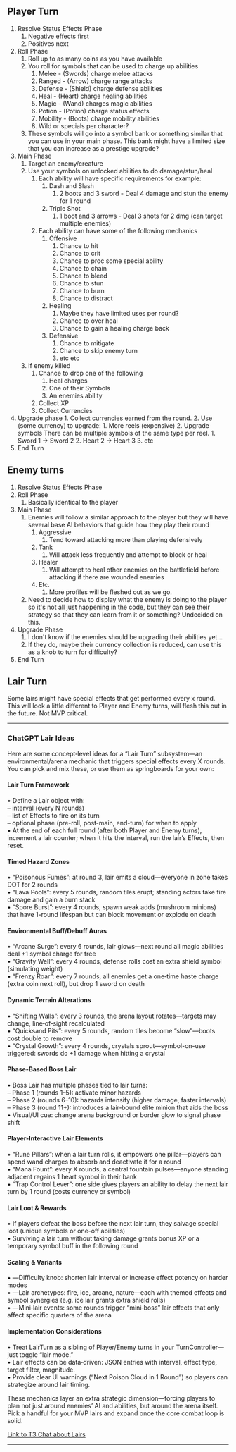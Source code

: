 
## Player Turn 

1. Resolve Status Effects Phase
	1. Negative effects first
	2. Positives next
2. Roll Phase
	1. Roll up to as many coins as you have available
	2. You roll for symbols that can be used to charge up abilities
		1. Melee - (Swords) charge melee attacks
		2. Ranged - (Arrow) charge range attacks
		3. Defense - (Shield) charge defense abilities
		4. Heal - (Heart) charge healing abilities
		5. Magic - (Wand) charges magic abilities
		6. Potion - (Potion) charge status effects
		7. Mobility - (Boots) charge mobility abilities
		8. Wild or specials per character? 
	3. These symbols will go into a symbol bank or something similar that you can use in your main phase. This bank might have a limited size that you can increase as a prestige upgrade?
3. Main Phase
	1. Target an enemy/creature
	2. Use your symbols on unlocked abilities to do damage/stun/heal
		1. Each ability will have specific requirements for example:
			1. Dash and Slash
				1. 2 boots and 3 sword - Deal 4 damage and stun the enemy for 1 round
			2. Triple Shot 
				1. 1 boot and 3 arrows - Deal 3 shots for 2 dmg (can target multiple enemies)
		2. Each ability can have some of the following mechanics
			1. Offensive
				1. Chance to hit
				2. Chance to crit
				3. Chance to proc some special ability
				4. Chance to chain
				5. Chance to bleed
				6. Chance to stun
				7. Chance to burn
				8. Chance to distract
			2. Healing
				1. Maybe they have limited uses per round?
				2. Chance to over heal
				3. Chance to gain a healing charge back
			3. Defensive
				1. Chance to mitigate
				2. Chance to skip enemy turn
				3. etc etc
	3. If enemy killed
		1. Chance to drop one of the following
			1. Heal charges
			2. One of their Symbols
			3. An enemies ability
		2. Collect XP
		3. Collect Currencies
4. Upgrade phase
		1. Collect currencies earned from the round. 
		2. Use (some currency) to upgrade:
			1. More reels (expensive)
			2. Upgrade symbols
			   There can be multiple symbols of the same type per reel. 
				1. Sword 1 -> Sword 2
				2. Heart 2 -> Heart 3
				3. etc
5. End Turn


## Enemy turns

1. Resolve Status Effects Phase
2. Roll Phase
	1. Basically identical to the player
3. Main Phase
	1. Enemies will follow a similar approach to the player but they will have several base AI behaviors that guide how they play their round
		1. Aggressive
			1. Tend toward attacking more than playing defensively
		2. Tank
			1. Will attack less frequently and attempt to block or heal
		3. Healer
			1. Will attempt to heal other enemies on the battlefield before attacking if there are wounded enemies
		4. Etc. 
			1. More profiles will be fleshed out as we go. 
	2. Need to decide how to display what the enemy is doing to the player so it's not all just happening in the code, but they can see their strategy so that they can learn from it or something?  Undecided on this. 
4. Upgrade Phase
	1. I don't know if the enemies should be upgrading their abilities yet... 
	2. If they do, maybe their currency collection is reduced, can use this as a knob to turn for difficulty?
5. End Turn

## Lair Turn
Some lairs might have special effects that get performed every x round.  This will look a little different to Player and Enemy turns, will flesh this out in the future.  Not MVP critical. 

---

### ChatGPT Lair Ideas

Here are some concept‐level ideas for a “Lair Turn” subsystem—an environmental/arena mechanic that triggers special effects every X rounds. You can pick and mix these, or use them as springboards for your own:

#### Lair Turn Framework  
   • Define a Lair object with:  
     – interval (every N rounds)  
     – list of Effects to fire on its turn  
     – optional phase (pre-roll, post-main, end-turn) for when to apply  
   • At the end of each full round (after both Player and Enemy turns), increment a lair counter; when it hits the interval, run the lair’s Effects, then reset.
#### Timed Hazard Zones  
   • “Poisonous Fumes”: at round 3, lair emits a cloud—everyone in zone takes DOT for 2 rounds  
   • “Lava Pools”: every 5 rounds, random tiles erupt; standing actors take fire damage and gain a burn stack  
   • “Spore Burst”: every 4 rounds, spawn weak adds (mushroom minions) that have 1-round lifespan but can block movement or explode on death  

#### Environmental Buff/Debuff Auras  
   • “Arcane Surge”: every 6 rounds, lair glows—next round all magic abilities deal +1 symbol charge for free  
   • “Gravity Well”: every 4 rounds, defense rolls cost an extra shield symbol (simulating weight)  
   • “Frenzy Roar”: every 7 rounds, all enemies get a one‐time haste charge (extra coin next roll), but drop 1 sword on death  

#### Dynamic Terrain Alterations  
   • “Shifting Walls”: every 3 rounds, the arena layout rotates—targets may change, line‐of‐sight recalculated  
   • “Quicksand Pits”: every 5 rounds, random tiles become “slow”—boots cost double to remove  
   • “Crystal Growth”: every 4 rounds, crystals sprout—symbol-on-use triggered: swords do +1 damage when hitting a crystal  

#### Phase-Based Boss Lair  
   • Boss Lair has multiple phases tied to lair turns:  
     – Phase 1 (rounds 1–5): activate minor hazards  
     – Phase 2 (rounds 6–10): hazards intensify (higher damage, faster intervals)  
     – Phase 3 (round 11+): introduces a lair‐bound elite minion that aids the boss  
   • Visual/UI cue: change arena background or border glow to signal phase shift

#### Player-Interactive Lair Elements
 
   • “Rune Pillars”: when a lair turn rolls, it empowers one pillar—players can spend wand charges to absorb and deactivate it for a round  
   • “Mana Fount”: every X rounds, a central fountain pulses—anyone standing adjacent regains 1 heart symbol in their bank  
   • “Trap Control Lever”: one side gives players an ability to delay the next lair turn by 1 round (costs currency or symbol)

#### Lair Loot & Rewards  
   • If players defeat the boss before the next lair turn, they salvage special loot (unique symbols or one-off abilities)  
   • Surviving a lair turn without taking damage grants bonus XP or a temporary symbol buff in the following round

#### Scaling & Variants  
   • ―Difficulty knob: shorten lair interval or increase effect potency on harder modes  
   • ―Lair archetypes: fire, ice, arcane, nature—each with themed effects and symbol synergies (e.g. ice lair grants extra shield rolls)  
   • ―Mini‐lair events: some rounds trigger “mini‐boss” lair effects that only affect specific quarters of the arena

#### Implementation Considerations  
   • Treat LairTurn as a sibling of Player/Enemy turns in your TurnController—just toggle “lair mode.”  
   • Lair effects can be data‐driven: JSON entries with interval, effect type, target filter, magnitude.  
   • Provide clear UI warnings (“Next Poison Cloud in 1 Round”) so players can strategize around lair timing.

These mechanics layer an extra strategic dimension—forcing players to plan not just around enemies’ AI and abilities, but around the arena itself. Pick a handful for your MVP lairs and expand once the core combat loop is solid.

[Link to T3 Chat about Lairs](https://t3.chat/chat/03457d86-d3d2-4855-8bef-88eb35539d99)

---